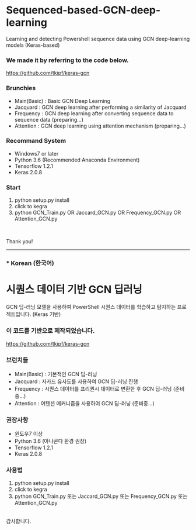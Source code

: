 # Sequenced-based-GCN-deep-learning
Learning and detecting Powershell sequence data using GCN deep-learning models (Keras-based)

### We made it by referring to the code below.
https://github.com/tkipf/keras-gcn



### Brunchies
- Main(Basic) : Basic GCN Deep Learning
- Jacquard : GCN deep learning after performing a similarity of Jacquard
- Frequency : GCN deep learning after converting sequence data to sequence data (preparing...)
- Attention : GCN deep learning using attention mechanism (preparing...)


### Recommand System
- Windows7 or later
- Python 3.6 (Recommended Anaconda Environment)
- Tensorflow 1.2.1
- Keras 2.0.8


### Start
1. python setup.py install
2. click to kegra
3. python GCN_Train.py OR Jaccard_GCN.py OR Frequency_GCN.py OR Attention_GCN.py
</br>

Thank you!


---
### * Korean (한국어)

# 시퀀스 데이터 기반 GCN 딥러닝
GCN 딥-러닝 모델을 사용하여 PowerShell 시퀀스 데이터를 학습하고 탐지하는 프로젝트입니다.  (Keras 기반)

### 이 코드를 기반으로 제작되었습니다. 
https://github.com/tkipf/keras-gcn



### 브런치들
- Main(Basic) : 기본적인 GCN 딥-러닝
- Jacquard : 자카드 유사도를 사용하여 GCN 딥-러닝 진행
- Frequency : 시퀀스 데이터를 프리퀀시 데이터로 변환한 후 GCN 딥-러닝 (준비중...)
- Attention : 어텐션 메커니즘을 사용하여 GCN 딥-러닝 (준비중...)


### 권장사항
- 윈도우7 이상
- Python 3.6 (아나콘다 환경 권장)
- Tensorflow 1.2.1
- Keras 2.0.8


### 사용법
1. python setup.py install
2. click to kegra
3. python GCN_Train.py 또는 Jaccard_GCN.py 또는 Frequency_GCN.py 또는 Attention_GCN.py
</br>
감사합니다. 
